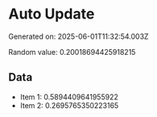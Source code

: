 # Auto Update

Generated on: 2025-06-01T11:32:54.003Z

Random value: 0.20018694425918215

## Data

- Item 1: 0.5894409641955922
- Item 2: 0.2695765350223165